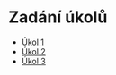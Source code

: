 # Zadání úkolů

* [Úkol 1](ukol_01/zadani.md)
* [Úkol 2](ukol_02/zadani.md)
* [Úkol 3](ukol_03/zadani.md)
